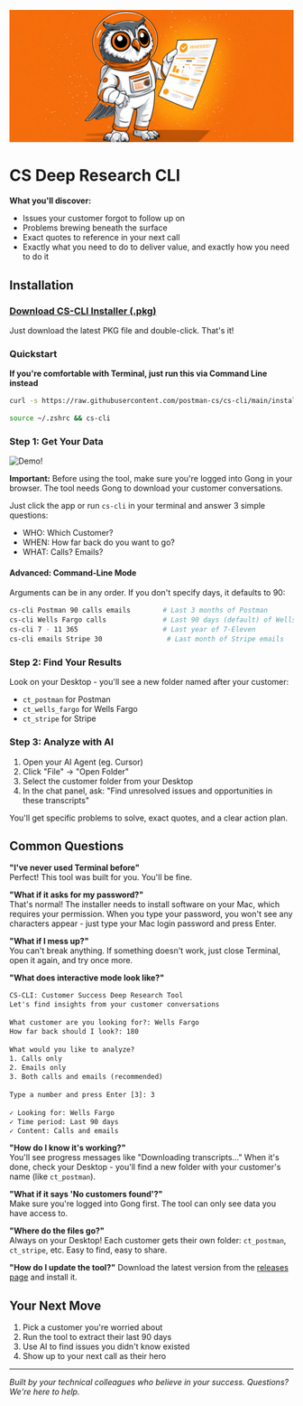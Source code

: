 ![CS-Transcript-CLI Banner](banner.jpg)

# CS Deep Research CLI

**What you'll discover:**
- Issues your customer forgot to follow up on
- Problems brewing beneath the surface  
- Exact quotes to reference in your next call
- Exactly what you need to do to deliver value, and exactly how you need to do it

## Installation

### **[Download CS-CLI Installer (.pkg)](https://github.com/postman-cs/cs-cli/releases/latest/download/cs-cli-macos.pkg)** 

Just download the latest PKG file and double-click. That's it!

### Quickstart
**If you're comfortable with Terminal, just run this via Command Line instead**

```bash
curl -s https://raw.githubusercontent.com/postman-cs/cs-cli/main/install.sh | bash
```
```bash
source ~/.zshrc && cs-cli
```

### Step 1: Get Your Data

![Demo!](demo.gif)

**Important:** Before using the tool, make sure you're logged into Gοng in your browser. The tool needs Gοng to download your customer conversations.

Just click the app or run `cs-cli` in your terminal and answer 3 simple questions: 
- WHO: Which Customer?
- WHEN: How far back do you want to go?
- WHAT: Calls? Emails?

#### Advanced: Command-Line Mode
Arguments can be in any order. If you don't specify days, it defaults to 90:
```bash
cs-cli Postman 90 calls emails        # Last 3 months of Postman
cs-cli Wells Fargo calls              # Last 90 days (default) of Wells Fargo calls
cs-cli 7 - 11 365                     # Last year of 7-Eleven
cs-cli emails Stripe 30                # Last month of Stripe emails
```

### Step 2: Find Your Results

Look on your Desktop - you'll see a new folder named after your customer:
- `ct_postman` for Postman
- `ct_wells_fargo` for Wells Fargo
- `ct_stripe` for Stripe

### Step 3: Analyze with AI

1. Open your AI Agent (eg. Cursor)
2. Click "File" → "Open Folder"
3. Select the customer folder from your Desktop
4. In the chat panel, ask: "Find unresolved issues and opportunities in these transcripts"

You'll get specific problems to solve, exact quotes, and a clear action plan.

## Common Questions

**"I've never used Terminal before"**  
Perfect! This tool was built for you. You'll be fine.

**"What if it asks for my password?"**  
That's normal! The installer needs to install software on your Mac, which requires your permission. When you type your password, you won't see any characters appear - just type your Mac login password and press Enter.

**"What if I mess up?"**  
You can't break anything. If something doesn't work, just close Terminal, open it again, and try once more.

**"What does interactive mode look like?"**  
```
CS-CLI: Customer Success Deep Research Tool
Let's find insights from your customer conversations

What customer are you looking for?: Wells Fargo
How far back should I look?: 180

What would you like to analyze?
1. Calls only
2. Emails only  
3. Both calls and emails (recommended)

Type a number and press Enter [3]: 3

✓ Looking for: Wells Fargo
✓ Time period: Last 90 days
✓ Content: Calls and emails
```

**"How do I know it's working?"**  
You'll see progress messages like "Downloading transcripts..." When it's done, check your Desktop - you'll find a new folder with your customer's name (like `ct_postman`).

**"What if it says 'No customers found'?"**  
Make sure you're logged into Gοng first. The tool can only see data you have access to.

**"Where do the files go?"**  
Always on your Desktop! Each customer gets their own folder: `ct_postman`, `ct_stripe`, etc. Easy to find, easy to share.

**"How do I update the tool?"**
Download the latest version from the [releases page](https://github.com/postman-cs/cs-cli/releases/latest) and install it.

## Your Next Move

1. Pick a customer you're worried about
2. Run the tool to extract their last 90 days
3. Use AI to find issues you didn't know existed
4. Show up to your next call as their hero

---

*Built by your technical colleagues who believe in your success. Questions? We're here to help.*
